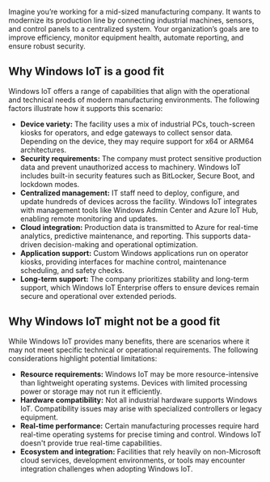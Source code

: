 Imagine you’re working for a mid-sized manufacturing company. It wants to modernize its production line by connecting industrial machines, sensors, and control panels to a centralized system. Your organization’s goals are to improve efficiency, monitor equipment health, automate reporting, and ensure robust security.

## Why Windows IoT is a good fit

Windows IoT offers a range of capabilities that align with the operational and technical needs of modern manufacturing environments. The following factors illustrate how it supports this scenario:

- **Device variety:** The facility uses a mix of industrial PCs, touch-screen kiosks for operators, and edge gateways to collect sensor data. Depending on the device, they may require support for x64 or ARM64 architectures.
- **Security requirements:** The company must protect sensitive production data and prevent unauthorized access to machinery. Windows IoT includes built-in security features such as BitLocker, Secure Boot, and lockdown modes.
- **Centralized management:** IT staff need to deploy, configure, and update hundreds of devices across the facility. Windows IoT integrates with management tools like Windows Admin Center and Azure IoT Hub, enabling remote monitoring and updates.
- **Cloud integration:** Production data is transmitted to Azure for real-time analytics, predictive maintenance, and reporting. This supports data-driven decision-making and operational optimization.
- **Application support:** Custom Windows applications run on operator kiosks, providing interfaces for machine control, maintenance scheduling, and safety checks.
- **Long-term support:** The company prioritizes stability and long-term support, which Windows IoT Enterprise offers to ensure devices remain secure and operational over extended periods.

## Why Windows IoT might not be a good fit

While Windows IoT provides many benefits, there are scenarios where it may not meet specific technical or operational requirements. The following considerations highlight potential limitations:

- **Resource requirements:** Windows IoT may be more resource-intensive than lightweight operating systems. Devices with limited processing power or storage may not run it efficiently.
- **Hardware compatibility:** Not all industrial hardware supports Windows IoT. Compatibility issues may arise with specialized controllers or legacy equipment.
- **Real-time performance:** Certain manufacturing processes require hard real-time operating systems for precise timing and control. Windows IoT doesn't provide true real-time capabilities.
- **Ecosystem and integration:** Facilities that rely heavily on non-Microsoft cloud services, development environments, or tools may encounter integration challenges when adopting Windows IoT.

